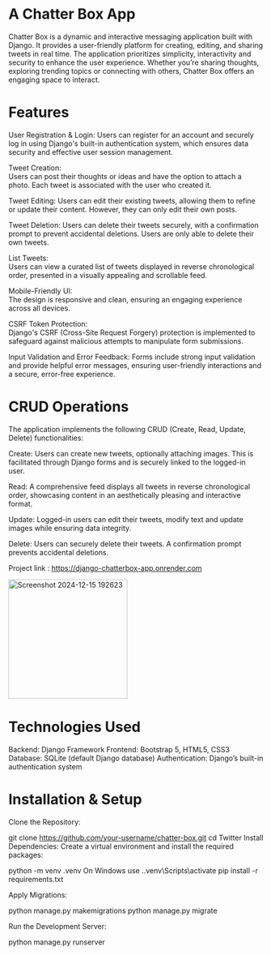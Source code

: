 ﻿# A Chatter Box App 


Chatter Box is a dynamic and interactive messaging application built with Django. It provides a user-friendly platform for creating, editing, and sharing tweets in real time. The application prioritizes simplicity, interactivity and security to enhance the user experience. Whether you’re sharing thoughts, exploring trending topics or connecting with others, Chatter Box offers an engaging space to interact.


# Features

User Registration & Login:
Users can register for an account and securely log in using Django's built-in authentication system, which ensures data security and effective user session management.

Tweet Creation:  
Users can post their thoughts or ideas and have the option to attach a photo. Each tweet is associated with the user who created it.

Tweet Editing:
Users can edit their existing tweets, allowing them to refine or update their content. However, they can only edit their own posts.

Tweet Deletion:
Users can delete their tweets securely, with a confirmation prompt to prevent accidental deletions. Users are only able to delete their own tweets.

List Tweets:  
Users can view a curated list of tweets displayed in reverse chronological order, presented in a visually appealing and scrollable feed.

Mobile-Friendly UI:  
The design is responsive and clean, ensuring an engaging experience across all devices.

CSRF Token Protection:  
Django's CSRF (Cross-Site Request Forgery) protection is implemented to safeguard against malicious attempts to manipulate form submissions.

Input Validation and Error Feedback:
Forms include strong input validation and provide helpful error messages, ensuring user-friendly interactions and a secure, error-free experience.



# CRUD Operations

The application implements the following CRUD (Create, Read, Update, Delete) functionalities:

Create: Users can create new tweets, optionally attaching images. This is facilitated through Django forms and is securely linked to the logged-in user.
  
Read: A comprehensive feed displays all tweets in reverse chronological order, showcasing content in an aesthetically pleasing and interactive format.
  
Update: Logged-in users can edit their tweets, modify text and update images while ensuring data integrity.
 
Delete: Users can securely delete their tweets. A confirmation prompt prevents accidental deletions.

Project link :  https://django-chatterbox-app.onrender.com

<img width="235" alt="Screenshot 2024-12-15 192623" src="https://github.com/user-attachments/assets/822b8211-447e-419e-95ca-af64fab3abd6" />

# Technologies Used

Backend: Django Framework
Frontend: Bootstrap 5, HTML5, CSS3
Database: SQLite (default Django database)
Authentication: Django’s built-in authentication system

# Installation & Setup

Clone the Repository:

git clone https://github.com/your-username/chatter-box.git
cd Twitter
Install Dependencies: Create a virtual environment and install the required packages:


python -m venv .venv
On Windows use .\.venv\Scripts\activate
pip install -r requirements.txt

Apply Migrations:

python manage.py makemigrations
python manage.py migrate

Run the Development Server:

python manage.py runserver









